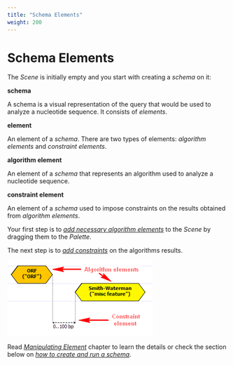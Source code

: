 ```yaml
---
title: "Schema Elements"
weight: 200
---
```



# Schema Elements

The _Scene_ is initially empty and you start with creating a _schema_ on it:

**schema**

A schema is a visual representation of the query that would be used to analyze a nucleotide sequence. It consists of _elements_.

**element**

An element of a _schema_. There are two types of elements: _algorithm elements_ and _constraint elements_.

**algorithm element**

An element of a _schema_ that represents an algorithm used to analyze a nucleotide sequence.

**constraint element**

An element of a _schema_ used to impose constraints on the results obtained from _algorithm elements_.

Your first step is to [_add necessary algorithm elements_](adding-algorithm-element.md) to the _Scene_ by dragging them to the _Palette_.

The next step is to [_add constraints_](adding-constraint-element.md) on the algorithms results.


![](/images/65930608/65930609.png)

Read [_Manipulating Element_](manipulating-query-designer-element.md) chapter to learn the details or check the section below on [_how to create and run a schema_](how-to-create-and-run-schema.md).
